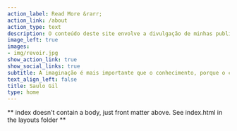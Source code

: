 ```yaml
---
action_label: Read More &rarr;
action_link: /about
action_type: text
description: O conteúdo deste site envolve a divulgação de minhas publicações científicas, artigos de opinião e projetos na área de ciência de dados utilizando linguagem R.
image_left: true
images:
- img/revoir.jpg
show_action_link: true
show_social_links: true
subtitle: A imaginação é mais importante que o conhecimento, porque o conhecimento é limitado, ao passo que a imaginação abrange o mundo inteiro (Albert Einstein)
text_align_left: false
title: Saulo Gil
type: home
---
```


** index doesn't contain a body, just front matter above.
See index.html in the layouts folder **

